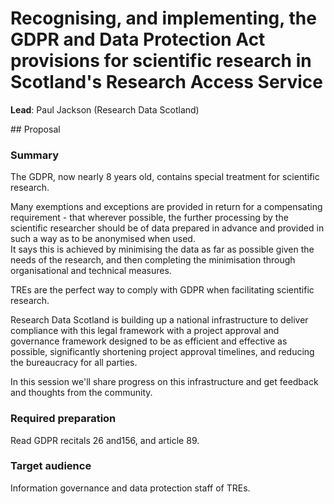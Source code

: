 # Recognising, and implementing, the GDPR and Data Protection Act provisions for scientific research in Scotland's Research Access Service

**Lead**: Paul Jackson (Research Data Scotland)

## Proposal

### Summary

The GDPR, now nearly 8 years old, contains special treatment for scientific research.

Many exemptions and exceptions are provided in return for a compensating requirement - that wherever possible, the further processing by the scientific researcher should be of data prepared in advance and provided in such a way as to be anonymised when used.  
It says this is achieved by minimising the data as far as possible given the needs of the research, and then completing the minimisation through organisational and technical measures.  

TREs are the perfect way to comply with GDPR when facilitating scientific research.

Research Data Scotland is building up a national infrastructure to deliver compliance with this legal framework with a project approval and governance framework designed to be as efficient and effective as possible, significantly shortening project approval timelines, and reducing the bureaucracy for all parties.

In this session we'll share progress on this infrastructure and get feedback and thoughts from the community.

### Required preparation
Read GDPR recitals 26 and156, and article 89.

### Target audience
Information governance and data protection staff of TREs.